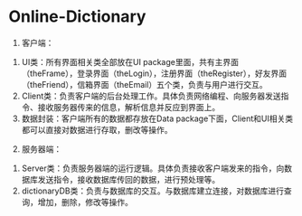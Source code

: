 # Online-Dictionary

1.	客户端：
1)	UI类：所有界面相关类全部放在UI package里面，共有主界面（theFrame），登录界面（theLogin），注册界面（theRegister），好友界面（theFriend），信箱界面（theEmail）五个类，负责与用户进行交互。
2)	Client类：负责客户端的后台处理工作。具体负责网络编程、向服务器发送指令、接收服务器传来的信息，解析信息并反应到界面上。
3)	数据封装：客户端所有的数据都存放在Data package下面，Client和UI相关类都可以直接对数据进行存取，删改等操作。
2.	服务器端：
1)	Server类：负责服务器端的运行逻辑。具体负责接收客户端发来的指令，向数据库发送指令，接收数据库传回的数据，进行预处理等。
2)	dictionaryDB类：负责与数据库的交互。与数据库建立连接，对数据库进行查询，增加，删除，修改等操作。
